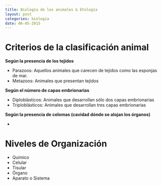 ```yaml
---
title: Biología de los animales & Etología
layout: post
categories: biologia
date: 06-05-2015
---
```


# Criterios de la clasificación animal

**Según la presencia de los tejidos**

- Parazoos: Aquellos animales que carecen de tejidos como las esponjas de mar.
- Metazoos: Animales que presentan tejidos

**Según el número de capas embrionarias**

- Diploblásticos: Animales que desarrollan sólo dos capas embrionarias
- Triploblásticos: Animales que desarrollan tres capas embrionarias

**Según la presencia de celomas (cavidad dónde se alojan los órganos)**

- 

# Niveles de Organización 

- Químico 
- Celular
- Tisular
- Órgano
- Aparato o Sistema

